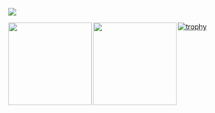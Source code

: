 ![](https://github-profile-summary-cards.vercel.app/api/cards/profile-details?username=shwg8986&theme=dracula) 

<p>
  <a href="https://github.com/shwg8986">
    <img align="left" height="170px" src="https://github-readme-stats.vercel.app/api?username=shwg8986&count_private=true&show_icons=true&theme=" />
  </a>
  <a href="https://github.com/shwg8986">
    <img align="left" height="170px" src="https://github-readme-stats.vercel.app/api/top-langs/?username=shwg8986&layout=compact&theme=" />
  </a>
</p>

[![trophy](https://github-profile-trophy.vercel.app/?username=shwg8986&theme=&column=7
)](https://github.com/ryo-ma/github-profile-trophy)

